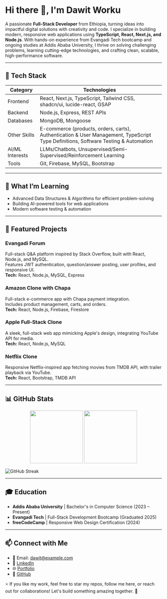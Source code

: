 # Hi there 👋, I'm Dawit Worku

A passionate **Full-Stack Developer** from Ethiopia, turning ideas into impactful digital solutions with creativity and code. I specialize in building modern, responsive web applications using **TypeScript, React, Next.js, and Node.js**. With hands-on experience from Evangadi Tech bootcamp and ongoing studies at Addis Ababa University, I thrive on solving challenging problems, learning cutting-edge technologies, and crafting clean, scalable, high-performance software.

---

## 🔧 Tech Stack

| Category        | Technologies                                                                 |
|-----------------|----------------------------------------------------------------------------|
| Frontend        | React, Next.js, TypeScript, Tailwind CSS, shadcn/ui, lucide-react, GSAP     |
| Backend         | Node.js, Express, REST APIs                                                 |
| Databases       | MongoDB, Mongoose                                                           |
| Other Skills    | E-commerce (products, orders, carts), Authentication & User Management, TypeScript Type Definitions, Software Testing & Automation |
| AI/ML Interests | LLMs/Chatbots, Unsupervised/Semi-Supervised/Reinforcement Learning         |
| Tools           | Git, Firebase, MySQL, Bootstrap                                            |

---

## 🌱 What I’m Learning

- Advanced Data Structures & Algorithms for efficient problem-solving
- Building AI-powered tools for web applications
- Modern software testing & automation

---

## 📂 Featured Projects

### Evangadi Forum
Full-stack Q&A platform inspired by Stack Overflow, built with React, Node.js, and MySQL.  
Features JWT authentication, question/answer posting, user profiles, and responsive UI.  
**Tech:** React, Node.js, MySQL, Express

### Amazon Clone with Chapa
Full-stack e-commerce app with Chapa payment integration.  
Includes product management, carts, and orders.  
**Tech:** React, Node.js, Firebase, Firestore

### Apple Full-Stack Clone
A sleek, full-stack web app mimicking Apple's design, integrating YouTube API for media.  
**Tech:** React, Node.js, MySQL

### Netflix Clone
Responsive Netflix-inspired app fetching movies from TMDB API, with trailer playback via YouTube.  
**Tech:** React, Bootstrap, TMDB API

---

## 📊 GitHub Stats

<p align="center">
  <img height="170" src="https://github-readme-stats-git-main-dawits-projects-866ea979.vercel.app/api?username=Dawaman43&show_icons=true&theme=radical&count_private=true&include_all_commits=true" />
  <img height="170" src="https://github-readme-stats-git-main-dawits-projects-866ea979.vercel.app/api/top-langs/?username=Dawaman43&layout=compact&langs_count=8&theme=radical&count_private=true" />
</p>

![GitHub Streak](https://github-readme-stats-git-main-dawits-projects-866ea979.vercel.app/api?username=Dawaman43&show_icons=true&theme=radical&count_private=true&include_all_commits=true&hide_rank=false&show_icons=true)

---

## 🎓 Education

- **Addis Ababa University** | Bachelor's in Computer Science (2023 – Present)  
- **Evangadi Tech** | Full-Stack Development Bootcamp (Graduated 2025)  
- **freeCodeCamp** | Responsive Web Design Certification (2024)

---

## 📫 Connect with Me

- 📧 Email: dawit@example.com  
- 💼 [LinkedIn](https://www.linkedin.com/in/dawit-worku)  
- 🌐 [Portfolio](https://your-portfolio.com)  
- 🐙 [GitHub](https://github.com/Dawaman43)  

⭐ If you like my work, feel free to star my repos, follow me here, or reach out for collaborations! Let's build something amazing together. 🚀
